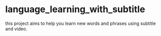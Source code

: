 # language_learning_with_subtitle
this project aims to help you learn new words and phrases using subtitle and video.
